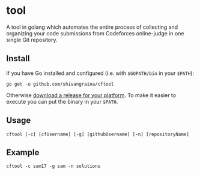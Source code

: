 # tool
A tool in golang which automates the entire process of collecting and organizing your code submissions
from Codeforces online-judge in one single Git repository.


## Install

If you have Go installed and configured (i.e. with `$GOPATH/bin` in your `$PATH`):

```
go get -u github.com/shivangraina/cftool
```

Otherwise [download a release for your platform](https://github.com/tomnomnom/assetfinder/releases).
To make it easier to execute you can put the binary in your `$PATH`.

## Usage

```
cftool [-c] [cfUsername] [-g] [githubUsername] [-n] [repositoryName]
```

## Example
```
cftool -c sam17 -g sam -n solutions
```
